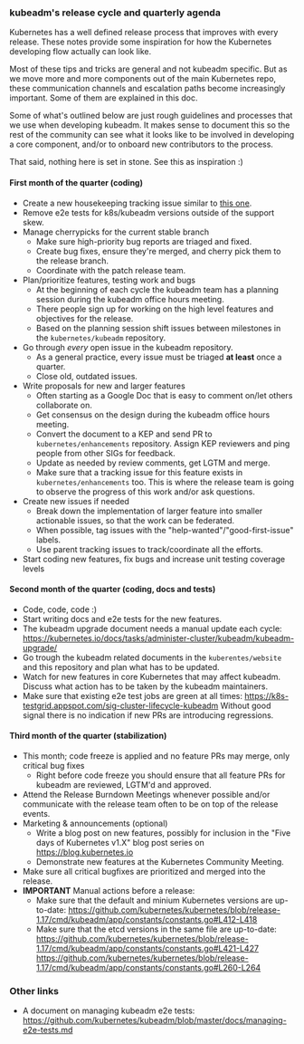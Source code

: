 ### kubeadm's release cycle and quarterly agenda

Kubernetes has a well defined release process that improves with every release.
These notes provide some inspiration for how the Kubernetes developing flow actually can look like.

Most of these tips and tricks are general and not kubeadm specific.
But as we move more and more components out of the main Kubernetes repo, these communication
channels and escalation paths become increasingly important. Some of them are explained
in this doc.

Some of what's outlined below are just rough guidelines and processes that we use when developing kubeadm.
It makes sense to document this so the rest of the community can see what it looks like to be involved
in developing a core component, and/or to onboard new contributors to the process.

That said, nothing here is set in stone. See this as inspiration :)

#### First month of the quarter (coding)

- Create a new housekeeping tracking issue similar to [this one](https://github.com/kubernetes/kubeadm/issues/180).
- Remove e2e tests for k8s/kubeadm versions outside of the support skew.
- Manage cherrypicks for the current stable branch
  - Make sure high-priority bug reports are triaged and fixed.
  - Create bug fixes, ensure they're merged, and cherry pick them to the release branch.
  - Coordinate with the patch release team.
- Plan/prioritize features, testing work and bugs
  - At the beginning of each cycle the kubeadm team has a planning session during the kubeadm office hours meeting.
  - There people sign up for working on the high level features and objectives for the release.
  - Based on the planning session shift issues between milestones in the `kubernetes/kubeadm` repository.
- Go through _every_ open issue in the kubeadm repository.
  - As a general practice, every issue must be triaged **at least** once a quarter.
  - Close old, outdated issues.
- Write proposals for new and larger features
  - Often starting as a Google Doc that is easy to comment on/let others collaborate on.
  - Get consensus on the design during the kubeadm office hours meeting.
  - Convert the document to a KEP and send PR to `kubernetes/enhancements` repository. Assign KEP reviewers
  and ping people from other SIGs for feedback.
  - Update as needed by review comments, get LGTM and merge.
  - Make sure that a tracking issue for this feature exists in `kubernetes/enhancements` too. This is where the
  release team is going to observe the progress of this work and/or ask questions.
- Create new issues if needed
  - Break down the implementation of larger feature into smaller actionable issues, so that the work can be federated.
  - When possible, tag issues with the "help-wanted"/"good-first-issue" labels.
  - Use parent tracking issues to track/coordinate all the efforts.
- Start coding new features, fix bugs and increase unit testing coverage levels

#### Second month of the quarter (coding, docs and tests)

- Code, code, code :)
- Start writing docs and e2e tests for the new features.
- The kubeadm upgrade document needs a manual update each cycle:
https://kubernetes.io/docs/tasks/administer-cluster/kubeadm/kubeadm-upgrade/
- Go trough the kubeadm related documents in the `kuberentes/website` and this repository and plan what has to be updated.
- Watch for new features in core Kubernetes that may affect kubeadm. Discuss what action has to be taken
by the kubeadm maintainers.
- Make sure that existing e2e test jobs are green at all times:
  https://k8s-testgrid.appspot.com/sig-cluster-lifecycle-kubeadm
  Without good signal there is no indication if new PRs are introducing regressions.

#### Third month of the quarter (stabilization)

- This month; code freeze is applied and no feature PRs may merge, only critical bug fixes
  - Right before code freeze you should ensure that all feature PRs for kubeadm are reviewed, LGTM'd and approved.
- Attend the Release Burndown Meetings whenever possible and/or communicate with the release team often to be on top of the release events.
- Marketing & announcements (optional)
  - Write a blog post on new features, possibly for inclusion in the "Five days of Kubernetes v1.X" blog post series on https://blog.kubernetes.io
  - Demonstrate new features at the Kubernetes Community Meeting.
- Make sure all critical bugfixes are prioritized and merged into the release.
- **IMPORTANT** Manual actions before a release:
  - Make sure that the default and minium Kubernetes versions are up-to-date:
  https://github.com/kubernetes/kubernetes/blob/release-1.17/cmd/kubeadm/app/constants/constants.go#L412-L418
  - Make sure that the etcd versions in the same file are up-to-date:
  https://github.com/kubernetes/kubernetes/blob/release-1.17/cmd/kubeadm/app/constants/constants.go#L421-L427
  https://github.com/kubernetes/kubernetes/blob/release-1.17/cmd/kubeadm/app/constants/constants.go#L260-L264

### Other links

- A document on managing kubeadm e2e tests:
  https://github.com/kubernetes/kubeadm/blob/master/docs/managing-e2e-tests.md
